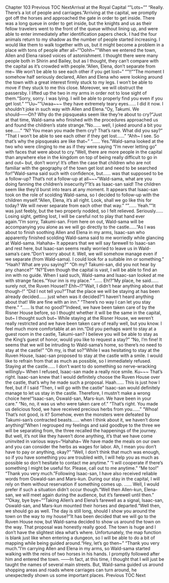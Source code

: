 Chapter 103 Previous TOC NextArrival at the Royal Capital “”Lots~”” “Really. There’s a lot of people and carriages.”Arriving at the capital, we promptly got off the horses and approached the gate in order to get inside. There was a long queue in order to get inside, but the knights and us as their fellow travelers went to the front of the queue without lining up, and were able to enter immediately after identification papers check. I had the four animals return to my shadow as the number of people started increasing. I would like them to walk together with us, but it might become a problem in a place with tons of people after all~“”Oohh~””When we entered the town, Allen and Elena raised voices of astonishment. I thought there were many people both in Shirin and Bailey, but as I thought, they can’t compare with the capital as it’s crowded with people.“Allen, Elena, don’t separate from me~ We won’t be able to see each other if you get lost~” “”!!””The moment I somehow half seriously declared, Allen and Elena who were looking around the town with a great interest firmly stuck to my legs. I won’t be able to move if they stuck to me this close. Moreover, we will obstruct the passersby. I lifted up the two in my arms in order not to lose sight of them.“Sorry, sorry. I was lying. I will be able to properly find you even if you get lost.” “”Uu~””Uwaa~~~ they have extremely teary eyes…… I did it now. I shouldn’t joke in such way with Allen and Elena.“Oy, Takumi. We should――Oh? Why do the pipsqueaks seem like they’re about to cry?”Just at that time, Wald-sama who finished with the procedures approached us and found the children’s state strange.“No…… well, I joked around a bit you see……” “N? You mean you made them cry? That’s rare. What did you say?” “That I won’t be able to see each other if they get lost……” “Ahh~ I see. So that’s why the pipsqueaks are like that~” “…… Yes.”Wald-sama looked at the two who were clinging to me as if they were saying “I’m never letting go” with faces that were about to cry.“Well, there are more people in the capital than anywhere else in the kingdom on top of being really difficult to go in and out~ but, don’t worry! It’s often the case that children who are not familiar with the geography of the town get lost and need to be searched for!”Wald-sama said such with confidence, but…… was that supposed to be a follow-up? That’s not a follow-up at all~~~“Wald-sama, what are you doing fanning the children’s insecurity?”It’s as Isaac-san said! The children seem like they’d burst into tears at any moment. It appears that Isaac-san took on the role of scolding Wald-sama, so I decided to follow-up with the children myself.“Allen, Elena, it’s all right. Look, shall we go like this for today? We will never separate from each other that way.” “”…… Yeah.””It was just feebly, but the two properly nodded, so I felt relieved. Seriously…… Losing sight, getting lost, I will be careful not to play that hand ever again.“I’m sorry, Takumi-san. From here on out, Wald-sama will be accompanying you alone as we will go directly to the castle……”As I was about to finish soothing Allen and Elena in my arms, Isaac-san who apparently finished scolding Wald-sama said to me worriedly while glancing at Wald-sama. Hahaha~ It appears that we will say farewell to Isaac-san and rest here, but Isaac-san seems really worried to leave us in Wald-sama’s care.“Don’t worry about it. Well, we will somehow manage even if we separate (from Wald-sama). I could look for a suitable inn or something.” “Haah? What are you saying?” “Oh my? Takumi-san, did you not hear by any chance?” “N?”Even though the capital is vast, I will be able to find an inn with no guide. When I said such, Wald-sama and Isaac-san looked at me with strange faces.“Your inn is my place.” “…… Eh!?”My place, he said…… surely not, the Ruven House!? Ehh~!?“Wait, I didn’t hear anything about that though-!” “Did I not tell you?”That the place we will be staying at has been already decided…… just when was it decided?“I haven’t heard anything about that! We are fine with an inn.” “There’s no way I can let you stay there.” “…… Is that no good?”Indeed, we have been taken care of by the Risner House before, so I thought whether it will be the same in the capital, but~ I thought such but~ While staying at the Risner House, we weren’t really restricted and we have been taken care of really well, but you know. I feel much more comfortable at an inn.“Did you perhaps want to stay at a guest room in the castle, Takumi-san? I believe you will be able to stay as the King’s guest of honor, would you like to request a stay?” “No, I’m fine! It seems that we will be intruding to Wald-sama’s home, so there’s no need to stay at the castle!” “Oh my, is that so?”While I was hesitating to stay at the Ruven House, Isaac-san proposed to stay at the castle with a smile. I would like to refrain from that as much as possible, so I immediately refused. Staying at the castle…… I don’t want to do something so nerve-wracking willingly~ When I refused, Isaac-san made a really nice smile. Ku~~~ That’s right. Isaac-san knew that I would definitely choose the Ruven House over the castle, that’s why he made such a proposal. Haah…… This is just how I feel, but if I said “Then, I will go with the castle” Isaac-san would definitely manage to let us stay in the castle. Therefore, I mustn’t make a wrong choice here!“Isaac-san, Oswald-san, Mars-kun. We have been in your care.” “No, no, it was us who were taken care of.” “That’s right. You made us delicious food, we have received precious herbs from you……” “Whoa! That’s not good, is it? Somehow, even the monsters were defeated by Takumi-san’s contracted beasts…… when I think about it, we haven’t done anything!”When I regrouped my feelings and said goodbye to the three we will be separating from, the three recalled the happenings of the journey. But well, it’s not like they haven’t done anything, it’s that we have come uninvited in various ways~“Hahaha~ We have made the meals on our own and you can consider the herbs as wages for labor. Ah, I mean you don’t have to pay or anything, okay?” “Well, I don’t think that much was enough, so if you have something you are troubled with, I will help you as much as possible so don’t hesitate to contact me anytime.” “I will cooperate if there’s something I might be useful for. Please, call out to me anytime.” “Me too!” “Thank you very much.”Following Isaac-san, I have also received reliable words from Oswald-san and Mars-kun. During our stay in the capital, I will rely on them without reservation if something comes up. …… Well, I would prefer if such a situation didn’t occur though.“Well then Allen-kun, Elena-san, we will meet again during the audience, but it’s farewell until then.” “”Okay, bye bye~””Taking Allen’s and Elena’s farewell as a signal, Isaac-san, Oswald-san, and Mars-kun mounted their horses and departed.“Well then, we should go as well. The day is still long, should I show you around the town on the way to my house?”It has been decided that we will go to the Ruven House now, but Wald-sama decided to show us around the town on the way. That proposal was honestly really good. The town is huge and I don’t have the slightest idea what’s where. Unfortunately, the map function is blank just like when entering a dungeon, so I will be able to do a bit of mapping while being guided around.“Hey, let’s go then~” “Thank you very much.”I’m carrying Allen and Elena in my arms, so Wald-sama started walking with the reins of two horses in his hands. I promptly followed after him and entered the town. ――In fact, at this time, I thought that I will just be taught the names of several main streets. But, Wald-sama guided us around shopping areas and roads where carriages can turn around, he unexpectedly shown us some important places. Previous TOC Next